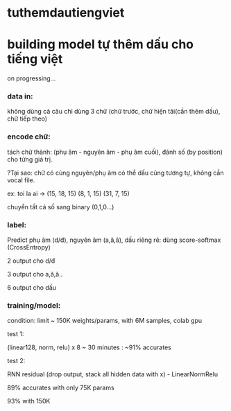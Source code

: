 # tuthemdautiengviet

<h1>building model tự thêm dấu cho tiếng việt</h1>

on progressing...

<h3>data in:</h3>

không dùng cả câu chỉ dùng 3 chữ (chữ trước, chữ hiện tãi(cần thêm dấu), chữ tiếp theo)

<h3>encode chữ: </h3>

tách chữ thành: (phụ âm - nguyên âm - phụ âm cuối), đánh số (by position) cho từng giá trị.

?Tại sao: chữ có cùng nguyên/phụ âm có thể dấu cũng tương tự, không cần vocal file.

ex: toi la ai -> (15, 18, 15) (8, 1, 15) (31, 7, 15)

chuyển tất cả số sang binary (0,1,0...)

<h3>label:</h3>

Predict phụ âm (d/đ), nguyên âm (a,ă,â), dấu riêng rẽ: dùng score-softmax (CrossEntropy)
 
2 output cho d/đ

3 output cho a,ă,â..

6 output cho dấu


<h3>training/model:</h3>

condition: limit ~ 150K weights/params, with 6M samples, colab gpu

test 1:

(linear128, norm, relu) x 8 ~ 30 minutes : ~91% accurates

test 2:

RNN residual (drop output, stack all hidden data with x) - LinearNormRelu

89% accurates with only 75K params

93% with 150K




